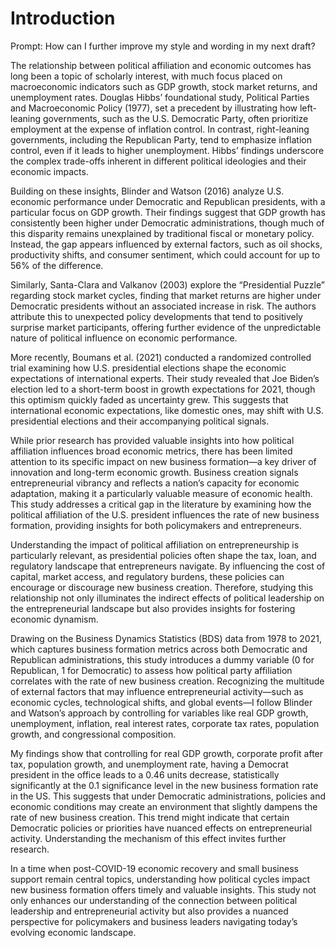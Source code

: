 # Introduction

Prompt: How can I further improve my style and wording in my next draft?

The relationship between political affiliation and economic outcomes has long been a topic of scholarly interest, with much focus placed on macroeconomic indicators such as GDP growth, stock market returns, and unemployment rates. Douglas Hibbs’ foundational study, Political Parties and Macroeconomic Policy (1977), set a precedent by illustrating how left-leaning governments, such as the U.S. Democratic Party, often prioritize employment at the expense of inflation control. In contrast, right-leaning governments, including the Republican Party, tend to emphasize inflation control, even if it leads to higher unemployment. Hibbs’ findings underscore the complex trade-offs inherent in different political ideologies and their economic impacts.

Building on these insights, Blinder and Watson (2016) analyze U.S. economic performance under Democratic and Republican presidents, with a particular focus on GDP growth. Their findings suggest that GDP growth has consistently been higher under Democratic administrations, though much of this disparity remains unexplained by traditional fiscal or monetary policy. Instead, the gap appears influenced by external factors, such as oil shocks, productivity shifts, and consumer sentiment, which could account for up to 56% of the difference.

Similarly, Santa-Clara and Valkanov (2003) explore the “Presidential Puzzle” regarding stock market cycles, finding that market returns are higher under Democratic presidents without an associated increase in risk. The authors attribute this to unexpected policy developments that tend to positively surprise market participants, offering further evidence of the unpredictable nature of political influence on economic performance.

More recently, Boumans et al. (2021) conducted a randomized controlled trial examining how U.S. presidential elections shape the economic expectations of international experts. Their study revealed that Joe Biden’s election led to a short-term boost in growth expectations for 2021, though this optimism quickly faded as uncertainty grew. This suggests that international economic expectations, like domestic ones, may shift with U.S. presidential elections and their accompanying political signals.

While prior research has provided valuable insights into how political affiliation influences broad economic metrics, there has been limited attention to its specific impact on new business formation—a key driver of innovation and long-term economic growth. Business creation signals entrepreneurial vibrancy and reflects a nation’s capacity for economic adaptation, making it a particularly valuable measure of economic health. This study addresses a critical gap in the literature by examining how the political affiliation of the U.S. president influences the rate of new business formation, providing insights for both policymakers and entrepreneurs.

Understanding the impact of political affiliation on entrepreneurship is particularly relevant, as presidential policies often shape the tax, loan, and regulatory landscape that entrepreneurs navigate. By influencing the cost of capital, market access, and regulatory burdens, these policies can encourage or discourage new business creation. Therefore, studying this relationship not only illuminates the indirect effects of political leadership on the entrepreneurial landscape but also provides insights for fostering economic dynamism.

Drawing on the Business Dynamics Statistics (BDS) data from 1978 to 2021, which captures business formation metrics across both Democratic and Republican administrations, this study introduces a dummy variable (0 for Republican, 1 for Democratic) to assess how political party affiliation correlates with the rate of new business creation. Recognizing the multitude of external factors that may influence entrepreneurial activity—such as economic cycles, technological shifts, and global events—I follow Blinder and Watson’s approach by controlling for variables like real GDP growth, unemployment, inflation, real interest rates, corporate tax rates, population growth, and congressional composition.

My findings show that controlling for real GDP growth, corporate profit after tax, population growth, and unemployment rate, having a Democrat president in the office leads to a 0.46 units decrease, statistically significantly at the 0.1 significance level in the new business formation rate in the US. This suggests that under Democratic administrations, policies and economic conditions may create an environment that slightly dampens the rate of new business creation. This trend might indicate that certain Democratic policies or priorities have nuanced effects on entrepreneurial activity. Understanding the mechanism of this effect invites further research. 

In a time when post-COVID-19 economic recovery and small business support remain central topics, understanding how political cycles impact new business formation offers timely and valuable insights. This study not only enhances our understanding of the connection between political leadership and entrepreneurial activity but also provides a nuanced perspective for policymakers and business leaders navigating today’s evolving economic landscape.




